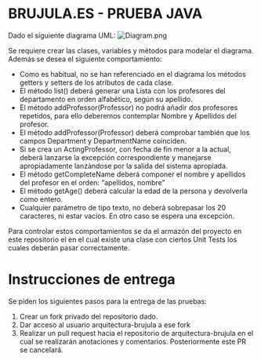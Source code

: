 # BRUJULA.ES - PRUEBA JAVA #

Dado el siguiente diagrama UML:
![Diagram.png](https://bitbucket.org/repo/oLqA9Kg/images/1155802627-Diagram.png)

Se requiere crear las clases, variables y métodos para modelar el diagrama. Además se desea el siguiente comportamiento:

* Como es habitual, no se han referenciado en el diagrama los métodos getters y setters de los atributos de cada clase.
* El método list() deberá generar una Lista con los profesores del departamento en orden alfabético, según su apellido.
* El método addProfessor(Professor) no podrá añadir dos profesores repetidos, para ello deberemos contemplar Nombre y Apellidos del profesor.
* El método addProfessor(Professor) deberá comprobar también que los campos Department y DepartmentName coinciden.
* Si se crea un ActingProfessor, con fecha de fin menor a la actual, deberá lanzarse la excepción correspondiente y manejarse apropiadamente lanzándose por la salida del sistema apropiada.
* El método getCompleteName deberá componer el nombre y apellidos del profesor en el orden: “apellidos, nombre”
* El método getAge() deberá calcular la edad de la persona y devolverla como entero.
* Cualquier parámetro de tipo texto, no deberá sobrepasar los 20 caracteres, ni estar vacíos. En otro caso se espera una excepción.

Para controlar estos comportamientos se da el armazón del proyecto en este repositorio el en el cual existe una clase con ciertos Unit Tests los cuales deberán pasar correctamente.


# Instrucciones de entrega #
Se piden los siguientes pasos para la entrega de las pruebas:

1. Crear un fork privado del repositorio dado.
2. Dar acceso al usuario arquitectura-brujula a ese fork
3. Realizar un pull request hacia el repositorio de arquitectura-brujula en el cual se realizarán anotaciones y comentarios. Posteriormente este PR se cancelará.